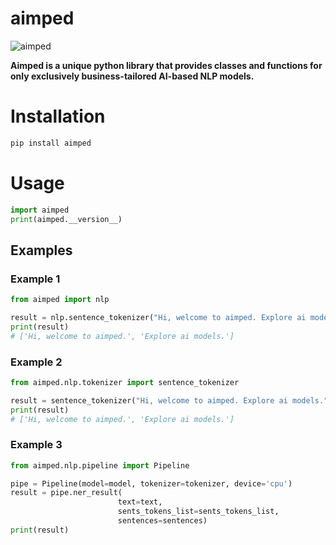 # **aimped**
![aimped](https://dev.ml-hub.nioyatechai.com/static/media/AimpedBirdLogo.0b3c7cc26d31afe7bd73db496acb01d1.svg)

**Aimped is a unique python library that provides classes and functions for only exclusively business-tailored AI-based NLP models.**  

# Installation  
```python
pip install aimped
```

# Usage  
```python  
import aimped
print(aimped.__version__)
```
## Examples  

### Example 1

```python  
from aimped import nlp

result = nlp.sentence_tokenizer("Hi, welcome to aimped. Explore ai models.",language="english")
print(result)
# ['Hi, welcome to aimped.', 'Explore ai models.']
```

### Example 2
```python  
from aimped.nlp.tokenizer import sentence_tokenizer

result = sentence_tokenizer("Hi, welcome to aimped. Explore ai models.",language="english")
print(result)
# ['Hi, welcome to aimped.', 'Explore ai models.']
```

### Example 3
```python  
from aimped.nlp.pipeline import Pipeline

pipe = Pipeline(model=model, tokenizer=tokenizer, device='cpu')
result = pipe.ner_result(
                        text=text,
                        sents_tokens_list=sents_tokens_list,
                        sentences=sentences)
print(result)
```

